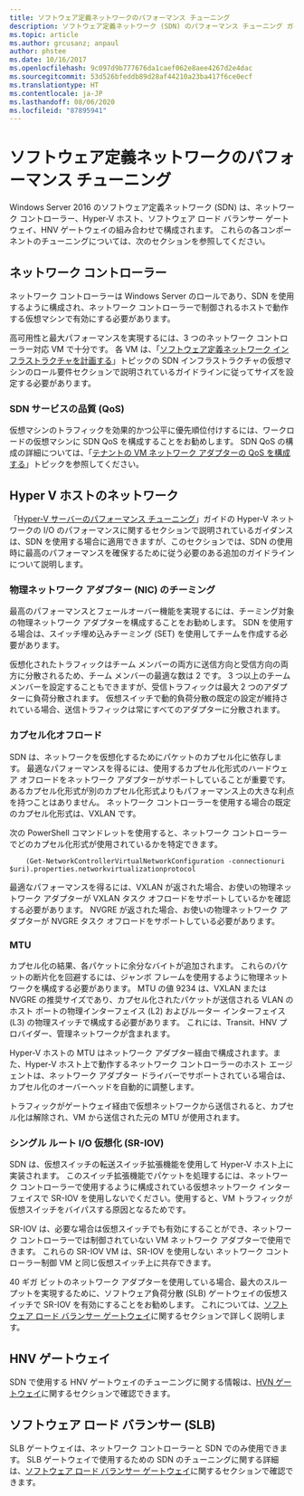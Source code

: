 ```yaml
---
title: ソフトウェア定義ネットワークのパフォーマンス チューニング
description: ソフトウェア定義ネットワーク (SDN) のパフォーマンス チューニング ガイドライン
ms.topic: article
ms.author: grcusanz; anpaul
author: phstee
ms.date: 10/16/2017
ms.openlocfilehash: 9c097d9b777676da1caef062e8aee4267d2e4dac
ms.sourcegitcommit: 53d526bfeddb89d28af44210a23ba417f6ce0ecf
ms.translationtype: HT
ms.contentlocale: ja-JP
ms.lasthandoff: 08/06/2020
ms.locfileid: "87895941"
---
```

# <a name="performance-tuning-software-defined-networks"></a>ソフトウェア定義ネットワークのパフォーマンス チューニング

Windows Server 2016 のソフトウェア定義ネットワーク (SDN) は、ネットワーク コントローラー、Hyper-V ホスト、ソフトウェア ロード バランサー ゲートウェイ、HNV ゲートウェイの組み合わせで構成されます。  これらの各コンポーネントのチューニングについては、次のセクションを参照してください。

## <a name="network-controller"></a>ネットワーク コントローラー

ネットワーク コントローラーは Windows Server のロールであり、SDN を使用するように構成され、ネットワーク コントローラーで制御されるホストで動作する仮想マシンで有効にする必要があります。

高可用性と最大パフォーマンスを実現するには、3 つのネットワーク コントローラー対応 VM で十分です。  各 VM は、「[ソフトウェア定義ネットワーク インフラストラクチャを計画する](../../../../networking/sdn/plan/Plan-a-Software-Defined-Network-Infrastructure.md)」トピックの SDN インフラストラクチャの仮想マシンのロール要件セクションで説明されているガイドラインに従ってサイズを設定する必要があります。

### <a name="sdn-quality-of-service-qos"></a>SDN サービスの品質 (QoS)

仮想マシンのトラフィックを効果的かつ公平に優先順位付けするには、ワークロードの仮想マシンに SDN QoS を構成することをお勧めします。  SDN QoS の構成の詳細については、「[テナントの VM ネットワーク アダプターの QoS を構成する](../../../../networking/sdn/manage/Configure-QoS-for-Tenant-VM-Network-Adapter.md)」トピックを参照してください。

## <a name="hyper-v-host-networking"></a>Hyper V ホストのネットワーク

「[Hyper-V サーバーのパフォーマンス チューニング](../../role/remote-desktop/session-hosts.md)」ガイドの Hyper-V ネットワークの I/O のパフォーマンスに関するセクションで説明されているガイダンスは、SDN を使用する場合に適用できますが、このセクションでは、SDN の使用時に最高のパフォーマンスを確保するために従う必要のある追加のガイドラインについて説明します。

### <a name="physical-network-adapter-nic-teaming"></a>物理ネットワーク アダプター (NIC) のチーミング

最高のパフォーマンスとフェールオーバー機能を実現するには、チーミング対象の物理ネットワーク アダプターを構成することをお勧めします。  SDN を使用する場合は、スイッチ埋め込みチーミング (SET) を使用してチームを作成する必要があります。

仮想化されたトラフィックはチーム メンバーの両方に送信方向と受信方向の両方に分散されるため、チーム メンバーの最適な数は 2 です。  3 つ以上のチーム メンバーを設定することもできますが、受信トラフィックは最大 2 つのアダプターに負荷分散されます。  仮想スイッチで動的負荷分散の既定の設定が維持されている場合、送信トラフィックは常にすべてのアダプターに分散されます。


### <a name="encapsulation-offloads"></a>カプセル化オフロード

SDN は、ネットワークを仮想化するためにパケットのカプセル化に依存します。  最適なパフォーマンスを得るには、使用するカプセル化形式のハードウェア オフロードをネットワーク アダプターがサポートしていることが重要です。  あるカプセル化形式が別のカプセル化形式よりもパフォーマンス上の大きな利点を持つことはありません。  ネットワーク コントローラーを使用する場合の既定のカプセル化形式は、VXLAN です。

次の PowerShell コマンドレットを使用すると、ネットワーク コントローラーでどのカプセル化形式が使用されているかを特定できます。

``` syntax
    (Get-NetworkControllerVirtualNetworkConfiguration -connectionuri $uri).properties.networkvirtualizationprotocol
```

最適なパフォーマンスを得るには、VXLAN が返された場合、お使いの物理ネットワーク アダプターが VXLAN タスク オフロードをサポートしているかを確認する必要があります。  NVGRE が返された場合、お使いの物理ネットワーク アダプターが NVGRE タスク オフロードをサポートしている必要があります。

### <a name="mtu"></a>MTU

カプセル化の結果、各パケットに余分なバイトが追加されます。  これらのパケットの断片化を回避するには、ジャンボ フレームを使用するように物理ネットワークを構成する必要があります。  MTU の値 9234 は、VXLAN または NVGRE の推奨サイズであり、カプセル化されたパケットが送信される VLAN のホスト ポートの物理インターフェイス (L2) およびルーター インターフェイス (L3) の物理スイッチで構成する必要があります。  これには、Transit、HNV プロバイダー、管理ネットワークが含まれます。

Hyper-V ホストの MTU はネットワーク アダプター経由で構成されます。また、Hyper-V ホスト上で動作するネットワーク コントローラーのホスト エージェントは、ネットワーク アダプター ドライバーでサポートされている場合は、カプセル化のオーバーヘッドを自動的に調整します。

トラフィックがゲートウェイ経由で仮想ネットワークから送信されると、カプセル化は解除され、VM から送信された元の MTU が使用されます。

### <a name="single-root-io-virtualization-sr-iov"></a>シングル ルート I/O 仮想化 (SR-IOV)

SDN は、仮想スイッチの転送スイッチ拡張機能を使用して Hyper-V ホスト上に実装されます。  このスイッチ拡張機能でパケットを処理するには、ネットワーク コントローラーで使用するように構成されている仮想ネットワーク インターフェイスで SR-IOV を使用しないでください。使用すると、VM トラフィックが仮想スイッチをバイパスする原因となるためです。

SR-IOV は、必要な場合は仮想スイッチでも有効にすることができ、ネットワーク コントローラーでは制御されていない VM ネットワーク アダプターで使用できます。  これらの SR-IOV VM は、SR-IOV を使用しない ネットワーク コントローラー制御 VM と同じ仮想スイッチ上に共存できます。

40 ギガ ビットのネットワーク アダプターを使用している場合、最大のスループットを実現するために、ソフトウェア負荷分散 (SLB) ゲートウェイの仮想スイッチで SR-IOV を有効にすることをお勧めします。  これについては、[ソフトウェア ロード バランサー ゲートウェイ](slb-gateway-performance.md)に関するセクションで詳しく説明します。

## <a name="hnv-gateways"></a>HNV ゲートウェイ

SDN で使用する HNV ゲートウェイのチューニングに関する情報は、[HVN ゲートウェイ](hnv-gateway-performance.md)に関するセクションで確認できます。

## <a name="software-load-balancer-slb"></a>ソフトウェア ロード バランサー (SLB)

SLB ゲートウェイは、ネットワーク コントローラーと SDN でのみ使用できます。  SLB ゲートウェイで使用するための SDN のチューニングに関する詳細は、[ソフトウェア ロード バランサー ゲートウェイ](slb-gateway-performance.md)に関するセクションで確認できます。
